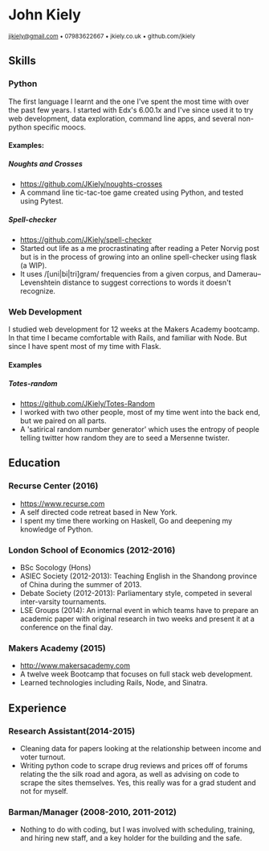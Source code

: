 # John Kiely
<sub>jjkiely@gmail.com • 07983622667 • jkiely.co.uk • github.com/jkiely </sub>

## Skills

### Python
The first language I learnt and the one I've spent the most time with over the past few years. I started with Edx's 6.00.1x and I've since used it to try web development, data exploration, command line apps, and several non-python specific moocs.

#### Examples:

##### Noughts and Crosses
- https://github.com/JKiely/noughts-crosses
- A command line tic-tac-toe game created using Python, and tested using Pytest.

##### Spell-checker
- https://github.com/JKiely/spell-checker
- Started out life as a me procrastinating after reading a Peter Norvig post but is in the process of growing into an online spell-checker using flask (a WIP).
- It uses /[uni|bi|tri]gram/ frequencies from a given corpus, and Damerau–Levenshtein distance to suggest corrections to words it doesn't recognize.

### Web Development
I studied web development for 12 weeks at the Makers Academy bootcamp. In that time I became comfortable with Rails, and familiar with Node. But since I have spent most of my time with Flask.

#### Examples

##### Totes-random
- https://github.com/JKiely/Totes-Random
- I worked with two other people, most of my time went into the back end, but we paired on all parts.
- A 'satirical random number generator' which uses the entropy of people telling twitter how random they are to seed a Mersenne twister.

## Education

### Recurse Center (2016)
- https://www.recurse.com
- A self directed code retreat based in New York.
- I spent my time there working on Haskell, Go and deepening my knowledge of Python.

### London School of Economics (2012-2016)
- BSc Socology (Hons)
- ASIEC Society (2012-2013): Teaching English in the Shandong province of China during the summer of 2013.
- Debate Society (2012-2013): Parliamentary style, competed in several inter-varsity tournaments.
- LSE Groups (2014): An internal event in which teams have to prepare an academic paper with original research in two weeks and present it at a conference on the final day.

### Makers Academy (2015)
- http://www.makersacademy.com
- A twelve week Bootcamp that focuses on full stack web development.
- Learned technologies including Rails, Node, and Sinatra.

## Experience

### Research Assistant(2014-2015)
- Cleaning data for papers looking at the relationship between income and voter turnout.
- Writing python code to scrape drug reviews and prices off of forums relating the the silk road and agora, as well as advising on code to scrape the sites themselves. Yes, this really was for a grad student and not for myself.

### Barman/Manager (2008-2010, 2011-2012)
- Nothing to do with coding, but I was involved with scheduling, training, and hiring new staff, and a key holder for the building and the safe.
